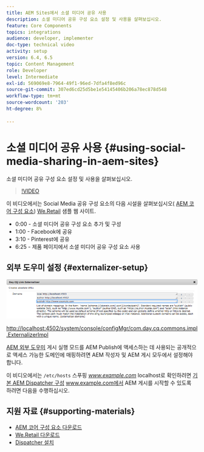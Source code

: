 ```yaml
---
title: AEM Sites에서 소셜 미디어 공유 사용
description: 소셜 미디어 공유 구성 요소 설정 및 사용을 살펴보십시오.
feature: Core Components
topics: integrations
audience: developer, implementer
doc-type: technical video
activity: setup
version: 6.4, 6.5
topic: Content Management
role: Developer
level: Intermediate
exl-id: 569069e8-7964-49f1-96ed-7dfa4f8ed96c
source-git-commit: 307ed6cd25d5be1e54145406b206a78ec878d548
workflow-type: tm+mt
source-wordcount: '203'
ht-degree: 8%

---
```


# 소셜 미디어 공유 사용 {#using-social-media-sharing-in-aem-sites}

소셜 미디어 공유 구성 요소 설정 및 사용을 살펴보십시오.

>[!VIDEO](https://video.tv.adobe.com/v/18897/?quality=9&learn=on)

이 비디오에서는 Social Media 공유 구성 요소의 다음 시설을 살펴보십시오( [AEM 코어 구성 요소](https://experienceleague.adobe.com/docs/experience-manager-core-components/using/introduction.html)) [We.Retail](https://github.com/Adobe-Marketing-Cloud/aem-sample-we-retail#weretail) 샘플 웹 사이트.

* 0:00 - 소셜 미디어 공유 구성 요소 추가 및 구성
* 1:00 - Facebook에 공유
* 3:10 - Pinterest에 공유
* 6:25 - 제품 페이지에서 소셜 미디어 공유 구성 요소 사용

## 외부 도우미 설정 {#externalizer-setup}

![Day CQ Link Externalizer](assets/externalizer.png)

[http://localhost:4502/system/console/configMgr/com.day.cq.commons.impl.ExternalizerImpl](http://localhost:4502/system/console/configMgr/com.day.cq.commons.impl.ExternalizerImpl)

[AEM 외부 도우미](https://helpx.adobe.com/experience-manager/6-5/sites/developing/using/externalizer.html) 게시 실행 모드를 AEM Publish에 액세스하는 데 사용되는 공개적으로 액세스 가능한 도메인에 매핑하려면 AEM 작성자 및 AEM 게시 모두에서 설정해야 합니다.

이 비디오에서는 `/etc/hosts` 스푸핑 *www.example.com* localhost로 확인하려면 [기본 AEM Dispatcher 구성](https://experienceleague.adobe.com/docs/experience-manager-dispatcher/using/getting-started/dispatcher-install.html) www.example.com에서 AEM 게시를 시작할 수 있도록 하려면 다음을 수행하십시오.

## 지원 자료 {#supporting-materials}

* [AEM 코어 구성 요소 다운로드](https://github.com/adobe/aem-core-wcm-components/releases)
* [We.Retail 다운로드](https://github.com/Adobe-Marketing-Cloud/aem-sample-we-retail/releases)
* [Dispatcher 설치](https://experienceleague.adobe.com/docs/experience-manager-dispatcher/using/getting-started/dispatcher-install.html)
